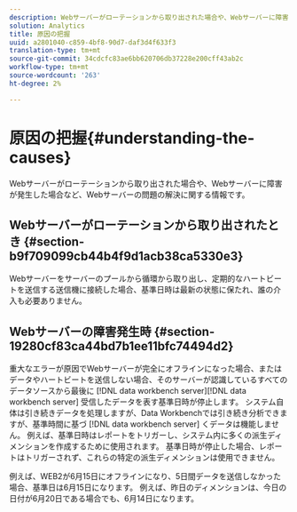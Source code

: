 ```yaml
---
description: Webサーバーがローテーションから取り出された場合や、Webサーバーに障害が発生した場合など、Webサーバーの問題の解決に関する情報です。
solution: Analytics
title: 原因の把握
uuid: a2801040-c859-4bf8-90d7-daf3d4f633f3
translation-type: tm+mt
source-git-commit: 34cdcfc83ae6bb620706db37228e200cff43ab2c
workflow-type: tm+mt
source-wordcount: '263'
ht-degree: 2%

---
```



# 原因の把握{#understanding-the-causes}

Webサーバーがローテーションから取り出された場合や、Webサーバーに障害が発生した場合など、Webサーバーの問題の解決に関する情報です。

## Webサーバーがローテーションから取り出されたとき {#section-b9f709099cb44b4f9d1acb38ca5330e3}

Webサーバーをサーバーのプールから循環から取り出し、定期的なハートビートを送信する送信機に接続した場合、基準日時は最新の状態に保たれ、誰の介入も必要ありません。

## Webサーバーの障害発生時 {#section-19280cf83ca44bd7b1ee11bfc74494d2}

重大なエラーが原因でWebサーバーが完全にオフラインになった場合、またはデータやハートビートを送信しない場合、そのサーバーが認識しているすべてのデータソースから最後に [!DNL data workbench server][!DNL data workbench server] 受信したデータを表す基準日時が停止します。 システム自体は引き続きデータを処理しますが、Data Workbenchでは引き続き分析できますが、基準時間に基づ [!DNL data workbench server] くデータは機能しません。 例えば、基準日時はレポートをトリガーし、システム内に多くの派生ディメンションを作成するために使用されます。 基準日時が停止した場合、レポートはトリガーされず、これらの特定の派生ディメンションは使用できません。

例えば、WEB2が6月15日にオフラインになり、5日間データを送信しなかった場合、基準日は6月15日になります。 例えば、昨日のディメンションは、今日の日付が6月20日である場合でも、6月14日になります。
